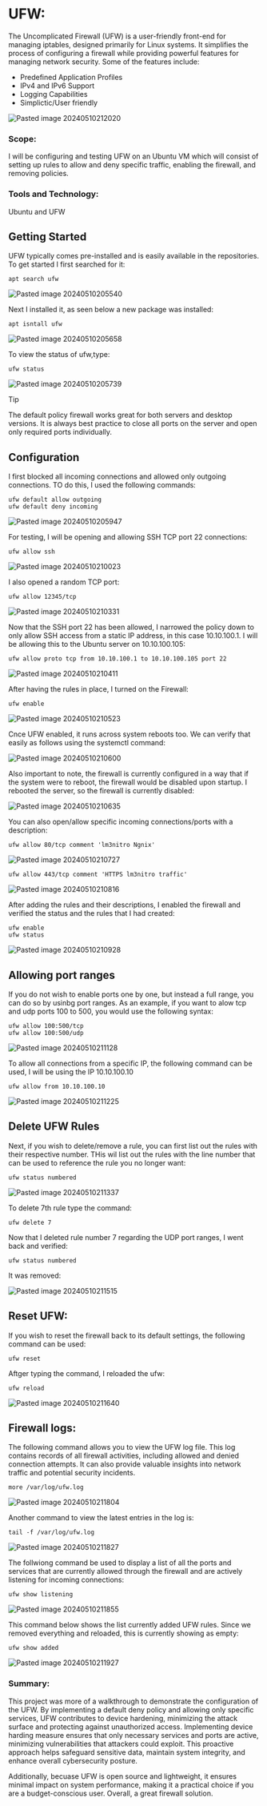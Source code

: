 # UFW:

The Uncomplicated Firewall (UFW) is a user-friendly front-end for managing iptables, designed primarily for Linux systems. It simplifies the process of configuring a firewall while providing powerful features for managing network security. Some of the features include:

+ Predefined Application Profiles
+ IPv4 and IPv6 Support
+ Logging Capabilities
+ Simplictic/User friendly

![Pasted image 20240510212020](https://github.com/lm3nitro/Projects/assets/55665256/c9ad8d0f-e9b1-40e8-8d72-3148bd565f2d)

### Scope:

I will be configuring and testing UFW on an Ubuntu VM which will consist of setting up rules to allow and deny specific traffic, enabling the firewall, and removing policies. 

### Tools and Technology:

Ubuntu and UFW 

## Getting Started

UFW typically comes pre-installed and is easily available in the repositories. To get started I first searched for it:

```
apt search ufw
```

![Pasted image 20240510205540](https://github.com/lm3nitro/Projects/assets/55665256/e27dac59-67f3-4ae8-9fbb-2fbfba3b9486)

Next I installed it, as seen below a new package was installed:

```
apt isntall ufw
```

![Pasted image 20240510205658](https://github.com/lm3nitro/Projects/assets/55665256/ed88de24-d802-43b0-8170-184ee32c05bf)

To view the status of ufw,type:

```
ufw status
```

![Pasted image 20240510205739](https://github.com/lm3nitro/Projects/assets/55665256/a618e2fb-11aa-46b6-b37e-b1e92a4ad159)

> [!TIP]
> The default policy firewall works great for both servers and desktop versions. It is always best practice to close all ports on the server and open only required ports individually.

## Configuration

I first blocked all incoming connections and allowed only outgoing connections. TO do this, I used the following commands:

```
ufw default allow outgoing
ufw default deny incoming
```

![Pasted image 20240510205947](https://github.com/lm3nitro/Projects/assets/55665256/3ea4e051-ed8c-4e17-b6f9-ad2e396689cf)

For testing, I will be opening and allowing SSH TCP port 22 connections:

```
ufw allow ssh
```

![Pasted image 20240510210023](https://github.com/lm3nitro/Projects/assets/55665256/94337d41-c831-4b77-919f-e1090d9443b8)

I also opened a random TCP port:

```
ufw allow 12345/tcp
```

![Pasted image 20240510210331](https://github.com/lm3nitro/Projects/assets/55665256/41ffa355-bde2-4e56-8ca1-94bdc21bf53d)


Now that the SSH port 22 has been allowed, I narrowed the policy down to only allow SSH access from a static IP address, in this case 10.10.100.1. I will be allowing this to the Ubuntu server on 10.10.100.105:

```
ufw allow proto tcp from 10.10.100.1 to 10.10.100.105 port 22
```

![Pasted image 20240510210411](https://github.com/lm3nitro/Projects/assets/55665256/a1b8c0b3-05d6-42ca-a812-dfc4f0fd0626)

After having the rules in place, I turned on the Firewall:

```
ufw enable
```

![Pasted image 20240510210523](https://github.com/lm3nitro/Projects/assets/55665256/0ecf0a49-b747-47b1-867d-59e6b9296684)


Cnce UFW enabled, it runs across system reboots too. We can verify that easily as follows using the systemctl command:

![Pasted image 20240510210600](https://github.com/lm3nitro/Projects/assets/55665256/c374f16e-06e7-4f1a-80f2-e9c682cc2e0d)

Also important to note, the firewall is currently configured in a way that if the system were to reboot, the firewall would be disabled upon startup. I rebooted the server, so the firewall is currently disabled:

![Pasted image 20240510210635](https://github.com/lm3nitro/Projects/assets/55665256/7f3e7cf7-d3e4-4599-9f04-1314fefc8109)

You can also open/allow specific incoming connections/ports with a description:

```
ufw allow 80/tcp comment 'lm3nitro Ngnix'
```

![Pasted image 20240510210727](https://github.com/lm3nitro/Projects/assets/55665256/f263f945-dc0f-447e-bdb3-8e768ddb9df8)

```
ufw allow 443/tcp comment 'HTTPS lm3nitro traffic'
```

![Pasted image 20240510210816](https://github.com/lm3nitro/Projects/assets/55665256/357160d6-22e3-4596-b6a3-652cbc6f2291)

After adding the rules and their descriptions, I enabled the firewall and verified the status and the rules that I had created:

```
ufw enable
ufw status
```

![Pasted image 20240510210928](https://github.com/lm3nitro/Projects/assets/55665256/1c70a377-8724-48f4-9f68-04eabcbb440e)

## Allowing port ranges

If you do not wish to enable ports one by one, but instead a full range, you can do so by usinbg port ranges. As an example, if you want to alow tcp and udp ports 100 to 500, you would use the following syntax:

```
ufw allow 100:500/tcp
ufw allow 100:500/udp
```

![Pasted image 20240510211128](https://github.com/lm3nitro/Projects/assets/55665256/5073ca0d-7281-48b6-934f-e62a1f730775)

To allow all connections from a specific IP, the following command can be used, I will be using the IP 10.10.100.10

```
ufw allow from 10.10.100.10
```

![Pasted image 20240510211225](https://github.com/lm3nitro/Projects/assets/55665256/6efe456f-8491-4906-8162-ff5f3e39519c)


## Delete UFW Rules

Next, if you wish to delete/remove a rule, you can first list out the rules with their respective number. THis wil list out the rules with the line number that can be used to reference the rule you no longer want:

```
ufw status numbered
```

![Pasted image 20240510211337](https://github.com/lm3nitro/Projects/assets/55665256/b2140e6e-5710-4eea-817c-7952794b9b0a)

To delete 7th rule type the command:

```
ufw delete 7
```

Now that I deleted rule number 7 regarding the UDP port ranges, I went back and verified:

```
ufw status numbered
```

It was removed:

![Pasted image 20240510211515](https://github.com/lm3nitro/Projects/assets/55665256/bab8a775-f5a0-4f2d-a4c4-05ac5d660845)

## Reset UFW:

If you wish to reset the firewall back to its default settings, the following command can be used:

```
ufw reset
```

Aftger typing the command, I reloaded the ufw:

```
ufw reload
```

![Pasted image 20240510211640](https://github.com/lm3nitro/Projects/assets/55665256/f1ad9acb-2b6e-4120-a23a-1507fdf49236)


## Firewall logs:

The following command allows you to view the UFW log file. This log contains records of all firewall activities, including allowed and denied connection attempts. It can also provide valuable insights into network traffic and potential security incidents. 

```
more /var/log/ufw.log
```

![Pasted image 20240510211804](https://github.com/lm3nitro/Projects/assets/55665256/f3676686-3a84-499a-a6a7-7c14a20b963f)


Another command to view the latest entries in the log is:

```
tail -f /var/log/ufw.log
```

![Pasted image 20240510211827](https://github.com/lm3nitro/Projects/assets/55665256/99f69323-bab0-46fc-87bb-31384011c8df)

The follwiong command be used to display a list of all the ports and services that are currently allowed through the firewall and are actively listening for incoming connections:

```
ufw show listening
```

![Pasted image 20240510211855](https://github.com/lm3nitro/Projects/assets/55665256/f26503e2-8f41-4722-a8ce-bd2706bcd201)

This command below shows the list currently added UFW rules. Since we removed everything and reloaded, this is currently showing as empty:

```
ufw show added
```

![Pasted image 20240510211927](https://github.com/lm3nitro/Projects/assets/55665256/10d64a64-cdab-4cbc-906c-5f2dd04dd511)

### Summary:

This project was more of a walkthrough to demonstrate the configuration of the UFW. By implementing a default deny policy and allowing only specific services, UFW contributes to device hardening, minimizing the attack surface and protecting against unauthorized access. Implementing device harding measure ensures that only necessary services and ports are active, minimizing vulnerabilities that attackers could exploit. This proactive approach helps safeguard sensitive data, maintain system integrity, and enhance overall cybersecurity posture.

Additionally, becuase UFW is open source and lightweight, it ensures minimal impact on system performance, making it a practical choice if you are a budget-conscious user. Overall, a great firewall solution. 



